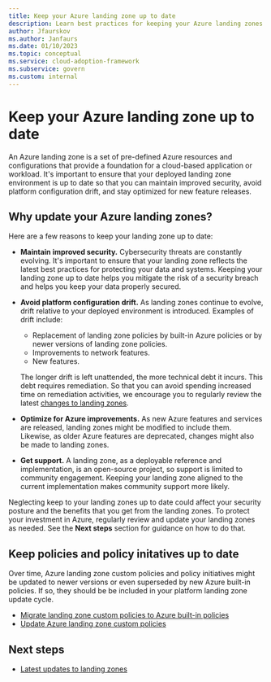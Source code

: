 ```yaml
---
title: Keep your Azure landing zone up to date
description: Learn best practices for keeping your Azure landing zones up to date.
author: Jfaurskov
ms.author: Janfaurs
ms.date: 01/10/2023
ms.topic: conceptual
ms.service: cloud-adoption-framework
ms.subservice: govern
ms.custom: internal
---
```


# Keep your Azure landing zone up to date

An Azure landing zone is a set of pre-defined Azure resources and configurations that provide a foundation for a cloud-based application or workload. It's important to ensure that your deployed landing zone environment is up to date so that you can maintain improved security, avoid platform configuration drift, and stay optimized for new feature releases.

## Why update your Azure landing zones?

Here are a few reasons to keep your landing zone up to date:

- **Maintain improved security.** Cybersecurity threats are constantly evolving. It's important to ensure that your landing zone reflects the latest best practices for protecting your data and systems. Keeping your landing zone up to date helps you mitigate the risk of a security breach and helps you keep your data properly secured.
- **Avoid platform configuration drift.** As landing zones continue to evolve, drift relative to your deployed environment is introduced. Examples of drift include:
    - Replacement of landing zone policies by built-in Azure policies or by newer versions of landing zone policies.
    - Improvements to network features.
    - New features.
    
    The longer drift is left unattended, the more technical debt it incurs. This debt requires remediation. So that you can avoid spending increased time on remediation activities, we encourage you to regularly review the latest [changes to landing zones](https://github.com/Azure/Enterprise-Scale/wiki/Whats-new).
- **Optimize for Azure improvements.** As new Azure features and services are released, landing zones might be modified to include them. Likewise, as older Azure features are deprecated, changes might also be made to landing zones.
- **Get support.** A landing zone, as a deployable reference and implementation, is an open-source project, so support is limited to community engagement. Keeping your landing zone aligned to the current implementation makes community support more likely.

Neglecting keep to your landing zones up to date could affect your security posture and the benefits that you get from the landing zones. To protect your investment in Azure, regularly review and update your landing zones as needed. See the **Next steps** section for guidance on how to do that.

## Keep policies and policy initatives up to date

Over time, Azure landing zone custom policies and policy initiatives might be updated to newer versions or even superseded by new Azure built-in policies. If so, they should be be included in your platform landing zone update cycle.

- [Migrate landing zone custom policies to Azure built-in policies](./migrate-azure-landing-zone-policies.md)
- [Update Azure landing zone custom policies](../guides/standard/update-custom-policies.md)

## Next steps

- [Latest updates to landing zones](https://github.com/Azure/Enterprise-Scale/wiki/Whats-new)
